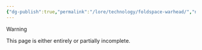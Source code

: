 ```yaml
---
{"dg-publish":true,"permalink":"/lore/technology/foldspace-warhead/","noteIcon":"default"}
---
```

  
>[!warning] 
>This page is either entirely or partially incomplete. 

